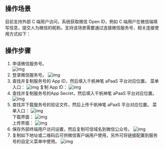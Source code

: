 
## 操作场景

目前支持外部 C 端用户访问，系统获取微信 Open ID，例如 C 端用户在微信端填写信息，提交人为微信的昵称。支持该场景需要通过连接微信服务号，相关连接使用方式如下：


## 操作步骤
1. 申请微信服务号。  
![img](https://qcloudimg.tencent-cloud.cn/raw/3ebe5b49e0a3f9289179d91680b4fa12.png)        
2. 登录微信服务号。
![img](https://qcloudimg.tencent-cloud.cn/raw/89015740574cf52e62e3dd42a7fe434a.png)        
3. 查找并复制服务号的 App ID，然后填入千帆神笔 aPaaS 平台对应位置。
菜单入口：
![img](https://qcloudimg.tencent-cloud.cn/raw/b9f933f09f494e8ad07d1580c1741b2b.png) 
复制 App ID：
![img](https://qcloudimg.tencent-cloud.cn/raw/571afb5befe17c6a92049135ca9e814c.png)        
4. 查找并复制服务号的App Secret，然后填入千帆神笔 aPaaS 平台对应位置。
![img](https://qcloudimg.tencent-cloud.cn/raw/1350e5f9824ca36ec57985a497994c1c.png)        
5. 查找并下载服务号的验证文件，然后上传千帆神笔 aPaaS 平台对应位置。
菜单入口：
![img](https://qcloudimg.tencent-cloud.cn/raw/0bdee23c185f9e8ef97f44362ef23dd9.png)        
下载界面：
![img](https://qcloudimg.tencent-cloud.cn/raw/bb51cbc66df5f24db13b57708cf9390b.png)        
上传界面：
![img](https://qcloudimg.tencent-cloud.cn/raw/99af300d6def20b69c9ac62db8b4b414.png)        
6. 保存外部终端用户访问设置，然后复制可信域名到微信公众号。
![img](https://qcloudimg.tencent-cloud.cn/raw/c710af77c54641315645faacdb5a3626.png)        
7. 复制如下地址或二维码后可供微信客户端用户使用，另外可将链接配置到服务号的自定义菜单中使用。
![img](https://qcloudimg.tencent-cloud.cn/raw/d6c107775133410b8951b959b24a2b29.png)        
